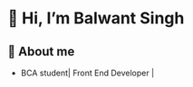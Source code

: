 # 👋 Hi, I’m Balwant Singh
## 🌟 About me
- BCA student| Front End Developer |

<!---
Balwant6378/Balwant6378 is a ✨ special ✨ repository because its `README.md` (this file) appears on your GitHub profile.
You can click the Preview link to take a look at your changes.
--->
